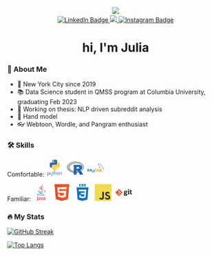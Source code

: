 
<div id="header" align="center">
  <img src="https://media.giphy.com/media/TvVAUNS3tfqaQ/giphy.gif">
</div>

<div id="badges" align="center">
  <a href="https://www.linkedin.com/in/ekim1396/">
    <img src="https://img.shields.io/badge/resume-blue?style=for-the-badge&logo=linkedin&logoColor=white" alt="LinkedIn Badge"/>
  </a>
   <a href="https://www.juliakim.me">
    <img src="https://img.shields.io/badge/website-beige?style=for-the-badge&Color=pink"/>
  </a>
  <a href="https://www.instagram.com/jimkulia">
    <img src="https://img.shields.io/badge/life-pink?style=for-the-badge&logo=instagram&logoColor=white" alt="Instagram Badge"/>
  </a>
</div>
<h1 align="center">
  hi, I'm Julia
</h1>

### 🏡 About Me

- 📍 New York City since 2019
- 📚 Data Science student in QMSS program at Columbia University, graduating Feb 2023
- 🌱 Working on thesis: NLP driven subreddit analysis
- 💅 Hand model
- 👓 Webtoon, Wordle, and Pangram enthusiast

### :hammer_and_wrench: Skills

<div>
Comfortable:
  <img src="https://github.com/devicons/devicon/blob/master/icons/python/python-original-wordmark.svg" title="Python" alt="Python" width="40" height="40"/>&nbsp;
  <img src="https://github.com/devicons/devicon/blob/master/icons/r/r-original.svg" title="r" alt="r" width="40" height="40"/>&nbsp;
  <img src="https://github.com/devicons/devicon/blob/master/icons/mysql/mysql-original-wordmark.svg" title="MySQL"  alt="MySQL" width="40" height="40"/>&nbsp;
  
Familiar:
  <img src="https://github.com/devicons/devicon/blob/master/icons/java/java-original-wordmark.svg" title="Java" alt="Java" width="40" height="40"/>&nbsp;
  <img src="https://github.com/devicons/devicon/blob/master/icons/html5/html5-original.svg" title="HTML5" alt="HTML" width="40" height="40"/>&nbsp;
  <img src="https://github.com/devicons/devicon/blob/master/icons/css3/css3-plain-wordmark.svg"  title="CSS3" alt="CSS" width="40" height="40"/>&nbsp;
  <img src="https://github.com/devicons/devicon/blob/master/icons/javascript/javascript-original.svg" title="JavaScript" alt="JavaScript" width="40" height="40"/>&nbsp;
  <img src="https://github.com/devicons/devicon/blob/master/icons/git/git-original-wordmark.svg" title="Git" alt="Git" width="40" height="40"/>&nbsp;
</div>

### :fire: My Stats

[![GitHub Streak](http://github-readme-streak-stats.herokuapp.com?user=ekimz&theme=dark&background=000000)](https://git.io/streak-stats)

[![Top Langs](https://github-readme-stats.vercel.app/api/top-langs/?username=ekimz&layout=compact&theme=vision-friendly-dark)](https://github.com/anuraghazra/github-readme-stats)
